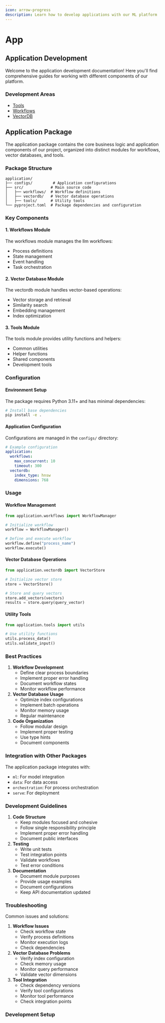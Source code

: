 ```yaml
---
icon: arrow-progress
description: Learn how to develop applications with our ML platform
---
```


# App

## Application Development

Welcome to the application development documentation! Here you'll find comprehensive guides for working with different components of our platform.

### Development Areas

* [Tools](TOOLS/)
* [Workflows](VECTORDB/)
* [VectorDB](WORKFLOWS/)

## Application Package

The application package contains the core business logic and application components of our project, organized into distinct modules for workflows, vector databases, and tools.

### Package Structure

```
application/
├── configs/         # Application configurations
├── src/            # Main source code
│   ├── workflows/  # Workflow definitions
│   ├── vectordb/   # Vector database operations
│   ├── tools/      # Utility tools
└── pyproject.toml  # Package dependencies and configuration
```

### Key Components

#### 1. Workflows Module

The workflows module manages the llm workflows:

* Process definitions
* State management
* Event handling
* Task orchestration

#### 2. Vector Database Module

The vectordb module handles vector-based operations:

* Vector storage and retrieval
* Similarity search
* Embedding management
* Index optimization

#### 3. Tools Module

The tools module provides utility functions and helpers:

* Common utilities
* Helper functions
* Shared components
* Development tools

### Configuration

#### Environment Setup

The package requires Python 3.11+ and has minimal dependencies:

```bash
# Install base dependencies
pip install -e .
```

#### Application Configuration

Configurations are managed in the `configs/` directory:

```yaml
# Example configuration
application:
  workflows:
    max_concurrent: 10
    timeout: 300
  vectordb:
    index_type: hnsw
    dimensions: 768
```

### Usage

#### Workflow Management

```python
from application.workflows import WorkflowManager

# Initialize workflow
workflow = WorkflowManager()

# Define and execute workflow
workflow.define("process_name")
workflow.execute()
```

#### Vector Database Operations

```python
from application.vectordb import VectorStore

# Initialize vector store
store = VectorStore()

# Store and query vectors
store.add_vectors(vectors)
results = store.query(query_vector)
```

#### Utility Tools

```python
from application.tools import utils

# Use utility functions
utils.process_data()
utils.validate_input()
```

### Best Practices

1. **Workflow Development**
   * Define clear process boundaries
   * Implement proper error handling
   * Document workflow states
   * Monitor workflow performance
2. **Vector Database Usage**
   * Optimize index configurations
   * Implement batch operations
   * Monitor memory usage
   * Regular maintenance
3. **Code Organization**
   * Follow modular design
   * Implement proper testing
   * Use type hints
   * Document components

### Integration with Other Packages

The application package integrates with:

* `ml`: For model integration
* `data`: For data access
* `orchestration`: For process orchestration
* `serve`: For deployment

### Development Guidelines

1. **Code Structure**
   * Keep modules focused and cohesive
   * Follow single responsibility principle
   * Implement proper error handling
   * Document public interfaces
2. **Testing**
   * Write unit tests
   * Test integration points
   * Validate workflows
   * Test error conditions
3. **Documentation**
   * Document module purposes
   * Provide usage examples
   * Document configurations
   * Keep API documentation updated

### Troubleshooting

Common issues and solutions:

1. **Workflow Issues**
   * Check workflow state
   * Verify process definitions
   * Monitor execution logs
   * Check dependencies
2. **Vector Database Problems**
   * Verify index configuration
   * Check memory usage
   * Monitor query performance
   * Validate vector dimensions
3. **Tool Integration**
   * Check dependency versions
   * Verify tool configurations
   * Monitor tool performance
   * Check integration points

### Development Setup
